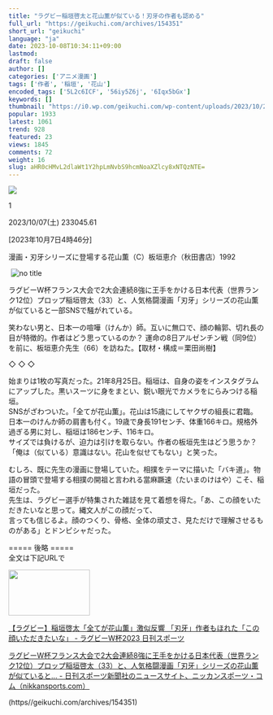 ```yaml
---
title: "ラグビー稲垣啓太と花山薫が似ている！刃牙の作者も認める"
full_url: "https://geikuchi.com/archives/154351"
short_url: "geikuchi"
language: "ja"
date: 2023-10-08T10:34:11+09:00
lastmod: 
draft: false
author: []
categories: ['アニメ漫画']
tags: ['作者', '稲垣', '花山']
encoded_tags: ['5L2c6ICF', '56iy5Z6j', '6Iqx5bGx']
keywords: []
thumbnail: "https://i0.wp.com/geikuchi.com/wp-content/uploads/2023/10/201909140000070-w500_0.jpg?fit=500%2C659&ssl=1"
popular: 1933
latest: 1061
trend: 928
featured: 23
views: 1845
comments: 72
weight: 16
slug: aHR0cHMvL2dlaWt1Y2hpLmNvbS9hcmNoaXZlcy8xNTQzNTE=
---
```


![](https://i0.wp.com/geikuchi.com/wp-content/uploads/2023/10/201909140000070-w500_0.jpg?fit=500%2C659&ssl=1)

<div><p class='t_h'><p>1 <p> 2023/10/07(土) 233045.61 </p></p></p><p> [2023年10月7日4時46分] </p> <p>漫画・刃牙シリーズに登場する花山薫（C）板垣恵介（秋田書店）1992</p> <p><img class='image pict' src='https//i0.wp.com/geikuchi.com/wp-content/uploads/2023/10/202310060001067-w1300_0.jpg?w=1256&ssl=1' alt='no title' border='0' hspace='5'></p> <p>ラグビーW杯フランス大会で2大会連続8強に王手をかける日本代表（世界ランク12位）プロップ稲垣啓太（33）と、人気格闘漫画「刃牙」シリーズの花山薫が似ていると一部SNSで騒がれている。</p> <p>笑わない男と、日本一の喧嘩（けんか）師。互いに無口で、顔の輪郭、切れ長の目が特徴的。作者はどう思っているのか？ 運命の8日アルゼンチン戦（同9位）を前に、板垣恵介先生（66）を訪ねた。【取材・構成＝栗田尚樹】</p> <p>◇ ◇ ◇</p> <p>始まりは1枚の写真だった。21年8月25日。稲垣は、自身の姿をインスタグラムにアップした。黒いスーツに身をまとい、鋭い眼光でカメラをにらみつける稲垣。<br> SNSがざわついた。「全てが花山薫」。花山は15歳にしてヤクザの組長に君臨。日本一のけんか師の肩書も付く。19歳で身長191センチ、体重166キロ。規格外過ぎる男に対し、稲垣は186センチ、116キロ。<br> サイズでは負けるが、迫力は引けを取らない。作者の板垣先生はどう思うか？ 「俺は（似ている）意識はない。花山を似せてもない」と笑った。</p> <p>むしろ、既に先生の漫画に登場していた。相撲をテーマに描いた「バキ道」。物語の冒頭で登場する相撲の開祖と言われる當麻蹶速（たいまのけはや）こそ、稲垣だった。<br> 先生は、ラグビー選手が特集された雑誌を見て着想を得た。「あ、この顔をいただきたいなと思って。縄文人がこの顔だって、<br> 言っても信じるよ。顔のつくり、骨格、全体の頑丈さ、見ただけで理解させるものがある」とドンピシャだった。</p> <p>===== 後略 =====<br> 全文は下記URLで</p> <a rel='noopener' target='_blank' href='https//www.nikkansports.com/sports/rugby/wc2023/news/202310060001067.html' title='【ラグビー】稲垣啓太「全てが花山薫」激似反響 「刃牙」作者もほれた「この顔いただきたいな」 - ラグビーW杯2023 日刊スポーツ' class='blogcard-wrap external-blogcard-wrap a-wrap cf'><p class='blogcard-label external-blogcard-label'><p class='fa'></p></p><img src='https//i0.wp.com/geikuchi.com/wp-content/uploads/cocoon-resources/blog-card-cache/a504d081379066ddad631836b79b216a.jpg?resize=160%2C90&ssl=1' alt='' class='blogcard-thumb-image external-blogcard-thumb-image' width='160' height='90'><p class='blogcard-title external-blogcard-title'>【ラグビー】稲垣啓太「全てが花山薫」激似反響 「刃牙」作者もほれた「この顔いただきたいな」 - ラグビーW杯2023 日刊スポーツ</p><p class='blogcard-snippet external-blogcard-snippet'>ラグビーW杯フランス大会で2大会連続8強に王手をかける日本代表（世界ランク12位）プロップ稲垣啓太（33）と、人気格闘漫画「刃牙」シリーズの花山薫が似ていると… - 日刊スポーツ新聞社のニュースサイト、ニッカンスポーツ・コム（nikkansports.com）</p></a> </div>

(https//geikuchi.com/archives/154351)
